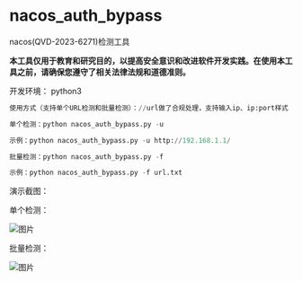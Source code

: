 # nacos_auth_bypass
nacos(QVD-2023-6271)检测工具

**本工具仅用于教育和研究目的，以提高安全意识和改进软件开发实践。在使用本工具之前，请确保您遵守了相关法律法规和道德准则。**

开发环境：
python3

```python
使用方式（支持单个URL检测和批量检测）：//url做了合规处理，支持输入ip、ip:port样式

单个检测：python nacos_auth_bypass.py -u

示例：python nacos_auth_bypass.py -u http://192.168.1.1/

批量检测：python nacos_auth_bypass.py -f

示例：python nacos_auth_bypass.py -f url.txt

```


演示截图：

单个检测：

![图片](https://user-images.githubusercontent.com/50813688/225836092-b0aba5cf-5406-418c-afb8-4131dfea5b05.png)

批量检测：

![图片](https://user-images.githubusercontent.com/50813688/225835968-04ba88f8-2ae1-447a-a432-295fc65072df.png)
